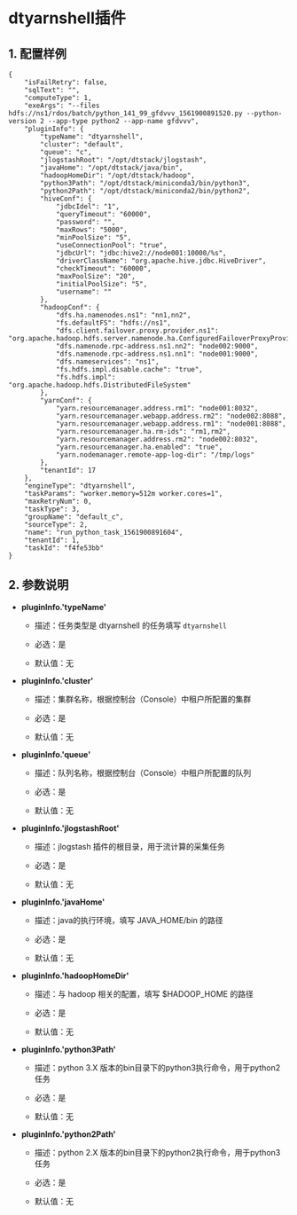 # dtyarnshell插件

## 1. 配置样例

```
{
    "isFailRetry": false,
    "sqlText": "",
    "computeType": 1,
    "exeArgs": "--files hdfs://ns1/rdos/batch/python_141_99_gfdvvv_1561900891520.py --python-version 2 --app-type python2 --app-name gfdvvv",
    "pluginInfo": {
        "typeName": "dtyarnshell",
        "cluster": "default",
        "queue": "c",
        "jlogstashRoot": "/opt/dtstack/jlogstash",
        "javaHome": "/opt/dtstack/java/bin",
        "hadoopHomeDir": "/opt/dtstack/hadoop",
        "python3Path": "/opt/dtstack/miniconda3/bin/python3",
        "python2Path": "/opt/dtstack/miniconda2/bin/python2",
        "hiveConf": {
            "jdbcIdel": "1",
            "queryTimeout": "60000",
            "password": "",
            "maxRows": "5000",
            "minPoolSize": "5",
            "useConnectionPool": "true",
            "jdbcUrl": "jdbc:hive2://node001:10000/%s",
            "driverClassName": "org.apache.hive.jdbc.HiveDriver",
            "checkTimeout": "60000",
            "maxPoolSize": "20",
            "initialPoolSize": "5",
            "username": ""
        },
        "hadoopConf": {
            "dfs.ha.namenodes.ns1": "nn1,nn2",
            "fs.defaultFS": "hdfs://ns1",
            "dfs.client.failover.proxy.provider.ns1": "org.apache.hadoop.hdfs.server.namenode.ha.ConfiguredFailoverProxyProvider",
            "dfs.namenode.rpc-address.ns1.nn2": "node002:9000",
            "dfs.namenode.rpc-address.ns1.nn1": "node001:9000",
            "dfs.nameservices": "ns1",
            "fs.hdfs.impl.disable.cache": "true",
            "fs.hdfs.impl": "org.apache.hadoop.hdfs.DistributedFileSystem"
        },
        "yarnConf": {
            "yarn.resourcemanager.address.rm1": "node001:8032",
            "yarn.resourcemanager.webapp.address.rm2": "node002:8088",
            "yarn.resourcemanager.webapp.address.rm1": "node001:8088",
            "yarn.resourcemanager.ha.rm-ids": "rm1,rm2",
            "yarn.resourcemanager.address.rm2": "node002:8032",
            "yarn.resourcemanager.ha.enabled": "true",
            "yarn.nodemanager.remote-app-log-dir": "/tmp/logs"
        },
        "tenantId": 17
    },
    "engineType": "dtyarnshell",
    "taskParams": "worker.memory=512m worker.cores=1",
    "maxRetryNum": 0,
    "taskType": 3,
    "groupName": "default_c",
    "sourceType": 2,
    "name": "run_python_task_1561900891604",
    "tenantId": 1,
    "taskId": "f4fe53bb" 
}
```

## 2. 参数说明

* **pluginInfo.'typeName'**

 	* 描述：任务类型是 dtyarnshell 的任务填写 `dtyarnshell`
 		
	* 必选：是 <br />

	* 默认值：无 <br />

* **pluginInfo.'cluster'**

 	* 描述：集群名称，根据控制台（Console）中租户所配置的集群
 		
	* 必选：是 <br />

	* 默认值：无 <br />

* **pluginInfo.'queue'**

 	* 描述：队列名称，根据控制台（Console）中租户所配置的队列
 		
	* 必选：是 <br />

	* 默认值：无 <br />

* **pluginInfo.'jlogstashRoot'**

 	* 描述：jlogstash 插件的根目录，用于流计算的采集任务
 		
	* 必选：是 <br />

	* 默认值：无 <br />	
	
* **pluginInfo.'javaHome'**

 	* 描述：java的执行环境，填写 JAVA_HOME/bin 的路径
 		
	* 必选：是 <br />

	* 默认值：无 <br />	
	
* **pluginInfo.'hadoopHomeDir'**

 	* 描述：与 hadoop 相关的配置，填写 $HADOOP_HOME 的路径
 		
	* 必选：是 <br />

	* 默认值：无 <br />	
	
* **pluginInfo.'python3Path'**

 	* 描述：python 3.X 版本的bin目录下的python3执行命令，用于python2任务
 		
	* 必选：是 <br />

	* 默认值：无 <br />
	
* **pluginInfo.'python2Path'**

 	* 描述：python 2.X 版本的bin目录下的python2执行命令，用于python3任务
 		
	* 必选：是 <br />

	* 默认值：无 <br />	
